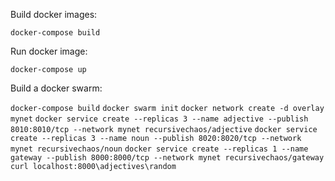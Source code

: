Build docker images:

`docker-compose build`

Run docker image:

`docker-compose up`

Build a docker swarm:

`docker-compose build`
`docker swarm init`
`docker network create -d overlay mynet`
`docker service create --replicas 3 --name adjective --publish 8010:8010/tcp --network mynet recursivechaos/adjective`
`docker service create --replicas 3 --name noun --publish 8020:8020/tcp --network mynet recursivechaos/noun`
`docker service create --replicas 1 --name gateway --publish 8000:8000/tcp --network mynet recursivechaos/gateway`
`curl localhost:8000\adjectives\random`
